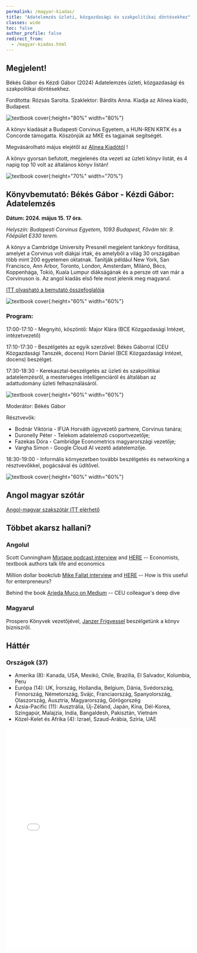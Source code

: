 ```yaml
---
permalink: /magyar-kiadas/
title: "Adatelemzés üzleti, közgazdasági és szakpolitikai döntésekhez"
classes: wide
toc: false
author_profile: false
redirect_from:
  - /magyar-kiadas.html
---
```



## Megjelent! 

Békés Gábor és Kézdi Gábor (2024) Adatelemzés üzleti, közgazdasági és szakpolitikai döntésekhez. 

Fordította: Rózsás Sarolta. Szaklektor: Bárdits Anna. Kiadja az Alinea kiadó, Budapest. 

![textbook cover](/images/Bekes-Kezdi_Adatelemzes_Cover_B1.jpg){:height="80%" width="80%"}

A könyv kiadását a Budapesti Corvinus Egyetem, a HUN-REN KRTK és a Concorde támogatta. Köszönjük az MKE és tagjainak segítségét. 

Megvásárolható május elejétől az [Alinea Kiadótól](https://www.alinea.hu/adatelemzes)  !

A könyv gyorsan befutott, megjelenés óta vezeti az üzleti könyv listát, és 4 napig top 10 volt az általános könyv listán!

![textbook cover](/images/libri8.jpg){:height="70%" width="70%"}




## Könyvbemutató: Békés Gábor - Kézdi Gábor: Adatelemzés

**Dátum: 2024. május 15. 17 óra.**

*Helyszín: Budapesti Corvinus Egyetem, 1093 Budapest, Fővám tér. 9. Főépület  E330 terem.*

A könyv a Cambridge University Pressnél megjelent tankönyv fordítása, amelyet a Corvinus volt diákjai írtak, és amelyből a világ 30 országában több mint 200 egyetemen oktatnak.  Tanítják például New York, San Francisco, Ann Arbor, Toronto, London,  Amsterdam, Milánó, Bécs, Koppenhága, Tokió, Kuala Lumpur diákságának és a persze ott van már a Corvinuson is. Az angol kiadás első fele most jelenik meg magyarul. 

[ITT olvasható a bemutató összefoglalója](https://www.uni-corvinus.hu/post/hir/itthon-is-tarol-a-magyar-kutatok-nemzetkozi-slagerkonyve-az-adatelemzesrol/)


![textbook cover](/images/corvinus-2024-0.jpg){:height="60%" width="60%"}


### Program:
17:00-17:10 - Megnyitó, köszöntő: Major Klára (BCE Közgazdasági Intézet, intézetvezető)

17:10-17:30 - Beszélgetés az egyik szerzővel: Békés Gáborral (CEU Közgazdasági Tanszék, docens) Horn Dániel (BCE Közgazdasági Intézet, docens) beszélget.

17:30-18:30 - Kerekasztal-beszélgetés az üzleti és szakpolitikai adatelemzésről, a mesterséges intelligenciáról és általában az adattudomány üzleti felhasználásáról.

![textbook cover](/images/corvinus-2024-2.jpg){:height="60%" width="60%"}


Moderátor: Békés Gábor

Résztvevők: 
* Bodnár Viktória - IFUA Horváth ügyvezető partnere, Corvinus tanára;
* Duronelly Péter - Telekom adatelemző csoportvezetője;
* Fazekas Dóra - Cambridge Econometrics magyarországi vezetője;
* Vargha Simon - Google Cloud AI vezető adatelemzője. 

18:30-19:00 - Informális környezetben további beszélgetés és networking a résztvevőkkel, pogácsával és üdítővel.

![textbook cover](/images/corvinus-2024-3.jpg){:height="60%" width="60%"}


## Angol magyar szótár

[Angol-magyar szakszótár ITT elérhető](/dictionary-hun.html)

## Többet akarsz hallani?

### Angolul
Scott Cunningham [Mixtape podcast interview](https://economics.ceu.edu/article/2023-08-28/listen-interview-gabor-bekes-podcast-series-mixtape-scott) and [HERE](https://causalinf.substack.com/p/s2e26-interview-with-gabor-bekes) -- Economists, textbook authors talk life and economics

Million dollar bookclub [Mike Fallat interview](https://blog.milliondollarbookagency.com/gabor-bekes-author-of-data-analysis-for-business-economics-and-policy/) and [HERE]() -- How is this useful for enterpreneurs?

Behind the book  [Arieda Muco on Medium](https://medium.com/ceu-economic-threads/behind-the-book-interview-with-g%C3%A1bor-b%C3%A9k%C3%A9s-1cee945f75a8) -- CEU colleague's deep dive

### Magyarul

Prospero Könyvek vezetőjével, [Janzer Frigyessel](https://www.youtube.com/watch?v=HXzVsnOM2oM&list=PL6LGnk3aSVOj-N-e9qAnSQGHNL-YcpW8c&index=3) beszélgetünk a könyv bizniszről. 

## Háttér

### Országok (37)

* Amerika (8): Kanada, USA, Mexikó, Chile, Brazilia, El Salvador, Kolumbia, Peru
* Európa (14): UK, Írország, Hollandia, Belgium, Dánia, Svédország, Finnország, Németország, Svájc, Franciaország, Spanyolország, Olaszország, Ausztria, Magyarország, Görögorszég
* Ázsia-Pacific (11): Ausztrália, Új-Zéland, Japán, Kína, Dél-Korea, Szingapúr, Malajzia, India, Bangaldesh, Pakisztán, Vietnám
* Közel-Kelet és Afrika (4): Izrael, Szaud-Arábia, Szíria, UAE


<iframe src="/assets/maps/Filled_Interactive_Map.html" width="100%" height="600" style="border:none;"></iframe>

